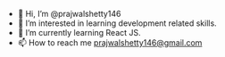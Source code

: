 - 👋 Hi, I’m @prajwalshetty146
- 👀 I’m interested in learning development related skills.
- 🌱 I’m currently learning React JS.
- 📫 How to reach me prajwalshetty146@gmail.com

<!---
prajwalshetty146/prajwalshetty146 is a ✨ special ✨ repository because its `README.md` (this file) appears on your GitHub profile.
You can click the Preview link to take a look at your changes.
--->
